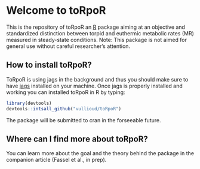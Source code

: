 # Welcome to toRpoR

This is the repository of toRpoR an [R](https://www.r-project.org/) package aiming at  an objective and standardized distinction between torpid and euthermic metabolic rates (MR) measured in steady-state conditions.
Note: This package is not aimed for general use without careful researcher’s attention.

## How to install toRpoR?

ToRpoR is using jags in the background and thus you should make sure to have [jags](http://mcmc-jags.sourceforge.net) installed 
on your machine. Once jags is properly installed and working you can installed toRpoR in R by typing:  
```R 
library(devtools)
devtools::intsall_github("vullioud/toRpoR")
```
The package will be submitted to cran in the forseeable future. 

## Where can I find more about toRpoR?
You can learn more about the goal and the theory behind the package in the companion article (Fassel et al., in prep). 




